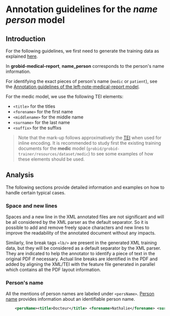 # Annotation guidelines for the _name person_ model

## Introduction

For the following guidelines, we first need to generate the training data as explained [here](../Training-the-medical-report-models.md#generation-of-training-data).

In __grobid-medical-report__, __name_person__ corresponds to the person's name information. 

For identifying the exact pieces of person's name (`medic` or `patient`), see the [Annotation guidelines of the left-note-medical-report model](left-note-medical-report.md).

For the medic model, we use the following TEI elements:

* `<title>` for the titles 
* `<forename>` for the first name
* `<middlename>` for the middle name
* `<surname>` for the last name 
* `<suffix>` for the suffixs

> Note that the mark-up follows approximatively the [TEI](http://www.tei-c.org) when used for inline encoding.
> It is recommended to study first the existing training documents for the __medic__ model (`grobid/grobid-trainer/resources/dataset/medic`) to see some examples of how these elements should be used.


## Analysis

The following sections provide detailed information and examples on how to handle certain typical cases.

### Space and new lines

Spaces and a new line in the XML annotated files are not significant and will be all considered by the XML parser as the default separator. So it is possible to add and remove freely space characters and new lines to improve the readability of the annotated document without any impacts. 

Similarly, line break tags `<lb/>` are present in the generated XML training data, but they will be considered as a default separator by the XML parser. They are indicated to help the annotator to identify a piece of text in the original PDF if necessary. Actual line breaks are identified in the PDF and added by aligning the XML/TEI with the feature file generated in parallel which contains all the PDF layout information. 

### Person's name 

All the mentions of person names are labeled under `<persName>`. [Person name](https://www.tei-c.org/release/doc/tei-p5-doc/en/html/ref-persName.html) provides information about an identifiable person name.


```xml
    <persName><title>Docteur</title> <forename>Nathalie</forename> <surname>DUPONT</surname> (<suffix>MCU-PH</suffix>)</persName>
```
